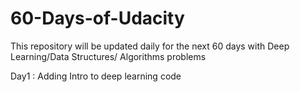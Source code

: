 # 60-Days-of-Udacity
This repository will be updated daily for the next 60 days with Deep Learning/Data Structures/ Algorithms problems

Day1 : Adding Intro to deep learning code
